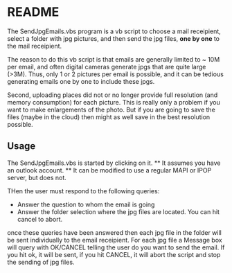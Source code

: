 README
======

The SendJpgEmails.vbs program is a vb script to choose a mail receipient, select a folder with jpg pictures, and then send
the jpg files, **one by one**  to the mail receipient.

The reason to do this vb script is that emails are generally limited to ~ 10M per email, and often digital cameras generate jpgs 
that are quite large (>3M). Thus, only 1 or 2 pictures per email is possible, and it can be tedious generating emails one by one to include
these jpgs.

Second, uploading places did  not or no longer provide full resolution (and memory consumption) for each picture. This is really only 
a problem if  you want to make enlargements of the photo. But if you are going to save the files (maybe in the cloud) then might as well
save in the best resolution possible.

Usage
-----
The SendJpgEmails.vbs is started by clicking on it. ** It assumes you have an outlook account. ** It can be modified to use
a regular MAPI or IPOP server, but does not.

THen the user must respond to the following queries:
- Answer the question to whom the email is going
- Answer the folder selection where the jpg files are located. You can hit cancel to abort.

once these queries have been answered then each jpg file in the folder will be sent individually to the email receipient. For
each jpg file a Message box will query with OK/CANCEL telling the user do you want to send the email. If you hit ok, it will be 
sent, if you hit CANCEL, it will abort the script and stop the sending of jpg files.